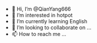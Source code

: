 - 👋 Hi, I’m @QianYang666
- 👀 I’m interested in hotpot
- 🌱 I’m currently learning English
- 💞️ I’m looking to collaborate on ...
- 📫 How to reach me ...

<!---
QianYang666/QianYang666 is a ✨ special ✨ repository because its `README.md` (this file) appears on your GitHub profile.
You can click the Preview link to take a look at your changes.
--->
